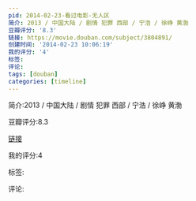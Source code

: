 ```yaml
---
pid: 2014-02-23-看过电影-无人区
简介: 2013 / 中国大陆 / 剧情 犯罪 西部 / 宁浩 / 徐峥 黄渤
豆瓣评分: '8.3'
链接: https://movie.douban.com/subject/3804891/
创建时间: '2014-02-23 10:06:19'
我的评分: '4'
标签:
评论:
tags: [douban]
categories: [timeline]
---
```

简介:2013 / 中国大陆 / 剧情 犯罪 西部 / 宁浩 / 徐峥 黄渤

豆瓣评分:8.3

[链接](https://movie.douban.com/subject/3804891/)

我的评分:4

标签:

评论:


